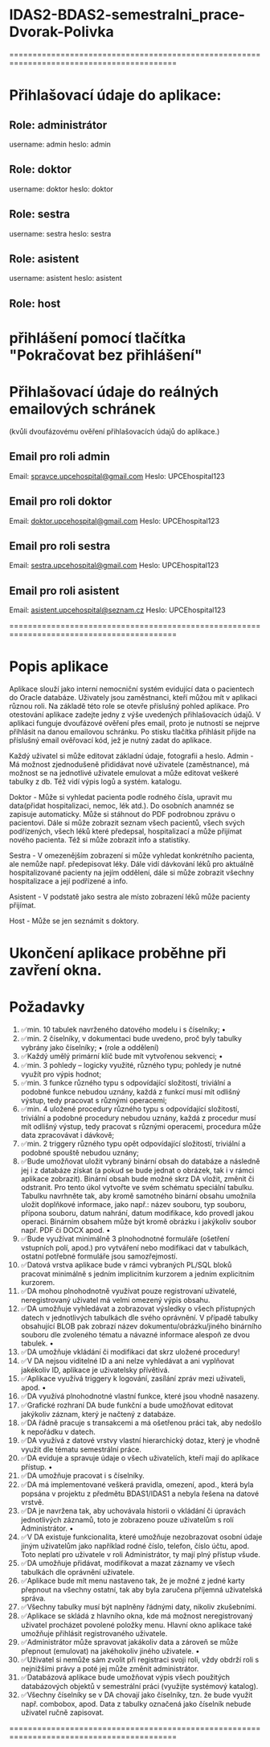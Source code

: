 # IDAS2-BDAS2-semestralni_prace-Dvorak-Polivka
==========================================================================================
# Přihlašovací údaje do aplikace:
## Role: administrátor
username: admin
heslo: admin

## Role: doktor
username: doktor
heslo: doktor

## Role: sestra
username: sestra
heslo: sestra

## Role: asistent
username: asistent
heslo: asistent

## Role: host
přihlášení pomocí tlačítka "Pokračovat bez přihlášení"
==========================================================================================
# Přihlašovací údaje do reálných emailových schránek
(kvůli dvoufázovému ověření přihlašovacích údajů do aplikace.)

## Email pro roli admin
Email: spravce.upcehospital@gmail.com
Heslo: UPCEhospital123

## Email pro roli doktor
Email: doktor.upcehospital@gmail.com
Heslo: UPCEhospital123

## Email pro roli sestra
Email: sestra.upcehospital@gmail.com
Heslo: UPCEhospital123

## Email pro roli asistent
Email: asistent.upcehospital@seznam.cz
Heslo: UPCEhospital123

==========================================================================================
# Popis aplikace
Aplikace slouží jako interní nemocniční systém evidující data o pacientech do Oracle databáze.
Uživately jsou zaměstnanci, kteří můžou mít v aplikaci různou roli. Na základě této role se otevře příslušný pohled aplikace.
Pro otestování aplikace zadejte jedny z výše uvedených přihlašovacích údajů. 
V aplikaci funguje dvoufázové ověření přes email, proto je nutností se nejprve přihlásit na danou emailovou schránku.
Po stisku tlačítka přihlásit přijde na příslušný email ověřovací kód, jež je nutný zadat do aplikace.

Každý uživatel si může editovat základní údaje, fotografii a heslo.
Admin - Má možnost zjednodušeně přididávat nové uživatele (zaměstnance), má možnost se na jednotlivé uživatele emulovat a může editovat veškeré tabulky z db. Též vidí výpis logů a systém. katalogu.

Doktor - Může si vyhledat pacienta podle rodného čísla, upravit mu data(přidat hospitalizaci, nemoc, lék atd.). Do osobních anamnéz se zapisuje automaticky. Může si stáhnout do PDF podrobnou zprávu o pacientovi.
	Dále si může zobrazit seznam všech pacientů, všech svých podřízených, všech léků které předepsal, hospitalizací a může přijímat nového pacienta. Též si může zobrazit info a statistiky.
 
Sestra - V omezenějším zobrazení si může vyhledat konkrétního pacienta, ale nemůže např. předepisovat léky. Dále vidí dávkování léků pro aktuálně hospitalizované pacienty na jejím oddělení, dále si může zobrazit všechny hospitalizace a její podřízené a info.

Asistent - V podstatě jako sestra ale místo zobrazení léků může pacienty přijímat.

Host - Může se jen seznámit s doktory.

Ukončení aplikace proběhne při zavření okna.
==========================================================================================
# Požadavky
1. ✅min. 10 tabulek navrženého datového modelu i s číselníky; •
2. ✅min. 2 číselníky, v dokumentaci bude uvedeno, proč byly tabulky vybrány jako číselníky; • (role a oddělení)
3. ✅Každý umělý primární klíč bude mít vytvořenou sekvenci; •
4. ✅min. 3 pohledy – logicky využité, různého typu; pohledy je nutné využít pro výpis hodnot;
5. ✅min. 3 funkce různého typu s odpovídající složitostí, triviální a podobné funkce nebudou uznány, každá z funkcí musí mít odlišný výstup, tedy pracovat s různými operacemi;
6. ✅min. 4 uložené procedury různého typu s odpovídající složitostí, triviální a podobné procedury nebudou uznány, každá z procedur musí mít odlišný výstup, tedy pracovat s různými operacemi, procedura může data zpracovávat i dávkově; 
7. ✅min. 2 triggery různého typu opět odpovídající složitostí, triviální a podobné spouště nebudou uznány;
8. ✅Bude umožňovat uložit vybraný binární obsah do databáze a následně jej i z databáze získat (a pokud se bude jednat o obrázek, tak i v rámci aplikace zobrazit). Binární obsah bude možné skrz DA vložit, změnit či odstranit. Pro tento úkol vytvořte ve svém schématu speciální tabulku. Tabulku navrhněte tak, aby kromě samotného binární obsahu umožnila uložit doplňkové informace, jako např.: název souboru, typ souboru, přípona souboru, datum nahrání, datum modifikace, kdo provedl jakou operaci. Binárním obsahem může být kromě obrázku i jakýkoliv soubor např. PDF či DOCX apod. •
9. ✅Bude využívat minimálně 3 plnohodnotné formuláře (ošetření vstupních polí, apod.) pro vytváření nebo modifikaci dat v tabulkách, ostatní potřebné formuláře jsou samozřejmostí. 
10. ✅Datová vrstva aplikace bude v rámci vybraných PL/SQL bloků pracovat minimálně s jedním implicitním kurzorem a jedním explicitním kurzorem.
11. ✅DA mohou plnohodnotně využívat pouze registrovaní uživatelé, neregistrovaný uživatel má velmi omezený výpis obsahu.
12. ✅DA umožňuje vyhledávat a zobrazovat výsledky o všech přístupných datech v jednotlivých tabulkách dle svého oprávnění. V případě tabulky obsahující BLOB pak zobrazí název dokumentu/obrázku/jiného binárního souboru dle zvoleného tématu a návazné informace alespoň ze dvou tabulek.  •
13. ✅DA umožňuje vkládání či modifikaci dat skrz uložené procedury! 
14. ✅V DA nejsou viditelné ID a ani nelze vyhledávat a ani vyplňovat jakékoliv ID, aplikace je uživatelsky přívětivá.
15. ✅Aplikace využívá triggery k logování, zasílání zpráv mezi uživateli, apod.  •
16. ✅DA využívá plnohodnotné vlastní funkce, které jsou vhodně nasazeny.
17. ✅Grafické rozhraní DA bude funkční a bude umožňovat editovat jakýkoliv záznam, který je načtený z databáze.
18. ✅DA řádně pracuje s transakcemi a má ošetřenou práci tak, aby nedošlo k nepořádku v datech.
19. ✅DA využívá z datové vrstvy vlastní hierarchický dotaz, který je vhodně využit dle tématu semestrální práce.
20. ✅DA eviduje a spravuje údaje o všech uživatelích, kteří mají do aplikace přístup. •
21. ✅DA umožňuje pracovat i s číselníky.
22. ✅DA má implementované veškerá pravidla, omezení, apod., která byla popsána v projektu z předmětu BDAS1/IDAS1 a nebyla řešena na datové vrstvě.
23. ✅DA je navržena tak, aby uchovávala historii o vkládání či úpravách jednotlivých záznamů, toto je zobrazeno pouze uživatelům s rolí Administrátor.  •
24. ✅V DA existuje funkcionalita, které umožňuje nezobrazovat osobní údaje jiným uživatelům jako například rodné číslo, telefon, číslo účtu, apod. Toto neplatí pro uživatele v roli Administrátor, ty mají plný přístup všude.
25. ✅DA umožňuje přidávat, modifikovat a mazat záznamy ve všech tabulkách dle oprávnění uživatele.
26. ✅Aplikace bude mít menu nastaveno tak, že je možné z jedné karty přepnout na všechny ostatní, tak aby byla zaručena příjemná uživatelská správa.
27. ✅Všechny tabulky musí být naplněny řádnými daty, nikoliv zkušebními.
28. ✅Aplikace se skládá z hlavního okna, kde má možnost neregistrovaný uživatel procházet povolené položky menu. Hlavní okno aplikace také umožňuje přihlásit registrovaného uživatele.
29. ✅Administrátor může spravovat jakákoliv data a zároveň se může přepnout (emulovat) na jakéhokoliv jiného uživatele. •
30. ✅Uživatel si nemůže sám zvolit při registraci svoji roli, vždy obdrží roli s nejnižšími právy a poté jej může změnit administrátor.
31. ✅Databázová aplikace bude umožňovat výpis všech použitých databázových objektů  v semestrální práci (využijte systémový katalog).
32. ✅Všechny číselníky se v DA chovají jako číselníky, tzn. že bude využit např. combobox, apod. Data z tabulky označená jako číselník nebude uživatel ručně zapisovat.

==========================================================================================
